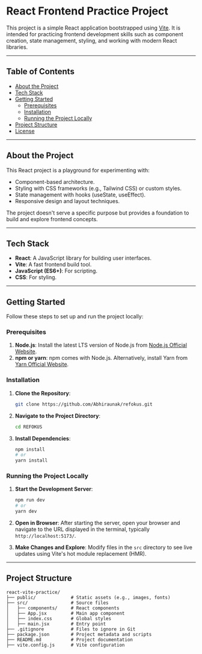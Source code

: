 # React Frontend Practice Project

This project is a simple React application bootstrapped using [Vite](https://vitejs.dev/). It is intended for practicing frontend development skills such as component creation, state management, styling, and working with modern React libraries.

---

## Table of Contents
- [About the Project](#about-the-project)
- [Tech Stack](#tech-stack)
- [Getting Started](#getting-started)
  - [Prerequisites](#prerequisites)
  - [Installation](#installation)
  - [Running the Project Locally](#running-the-project-locally)
- [Project Structure](#project-structure)
- [License](#license)

---

## About the Project
This React project is a playground for experimenting with:
- Component-based architecture.
- Styling with CSS frameworks (e.g., Tailwind CSS) or custom styles.
- State management with hooks (useState, useEffect).
- Responsive design and layout techniques.

The project doesn't serve a specific purpose but provides a foundation to build and explore frontend concepts.

---

## Tech Stack
- **React**: A JavaScript library for building user interfaces.
- **Vite**: A fast frontend build tool.
- **JavaScript (ES6+)**: For scripting.
- **CSS**: For styling.

---

## Getting Started

Follow these steps to set up and run the project locally:

### Prerequisites
1. **Node.js**: Install the latest LTS version of Node.js from [Node.js Official Website](https://nodejs.org/).
2. **npm or yarn**: npm comes with Node.js. Alternatively, install Yarn from [Yarn Official Website](https://yarnpkg.com/).

### Installation
1. **Clone the Repository**:
   ```bash
   git clone https://github.com/Abhiraunak/refokus.git
   ```
2. **Navigate to the Project Directory**:
   ```bash
   cd REFOKUS
   ```
3. **Install Dependencies**:
   ```bash
   npm install
   # or
   yarn install
   ```

### Running the Project Locally
1. **Start the Development Server**:
   ```bash
   npm run dev
   # or
   yarn dev
   ```
2. **Open in Browser**:
   After starting the server, open your browser and navigate to the URL displayed in the terminal, typically `http://localhost:5173/`.

3. **Make Changes and Explore**:
   Modify files in the `src` directory to see live updates using Vite's hot module replacement (HMR).

---

## Project Structure
```plaintext
react-vite-practice/
├── public/             # Static assets (e.g., images, fonts)
├── src/                # Source files
│   ├── components/     # React components
│   ├── App.jsx         # Main app component
│   ├── index.css       # Global styles
│   ├── main.jsx        # Entry point
├── .gitignore          # Files to ignore in Git
├── package.json        # Project metadata and scripts
├── README.md           # Project documentation
├── vite.config.js      # Vite configuration
```